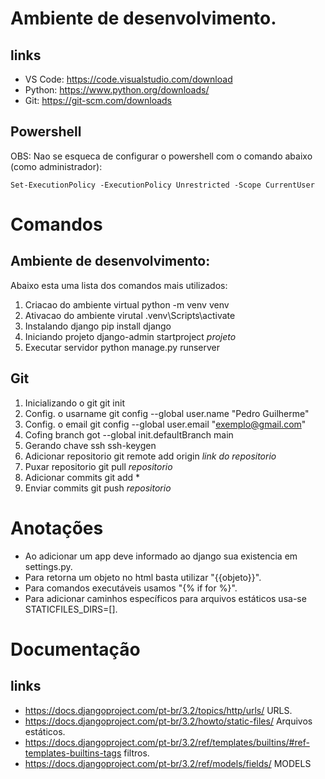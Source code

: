 # Ambiente de desenvolvimento.
## links 
- VS Code: https://code.visualstudio.com/download
- Python: https://www.python.org/downloads/
- Git: https://git-scm.com/downloads

## Powershell
OBS: Nao se esqueca de configurar o powershell com o comando abaixo (como administrador):
```
Set-ExecutionPolicy -ExecutionPolicy Unrestricted -Scope CurrentUser
```

# Comandos
## Ambiente de desenvolvimento:
Abaixo esta uma lista dos comandos mais utilizados:
1. Criacao do ambiente virtual
	python -m venv venv
2. Ativacao do ambiente virutal
	.venv\Scripts\activate
3. Instalando django
	pip install django
4. Iniciando projeto
	django-admin startproject *projeto*
5. Executar servidor 
	python manage.py runserver

## Git
1. Inicializando o git
	git init
2. Config. o usarname
	git config --global user.name "Pedro Guilherme"
3. Config. o email
	git config --global user.email "exemplo@gmail.com"
4. Cofing branch
	got --global init.defaultBranch main
5. Gerando chave ssh
	ssh-keygen
6. Adicionar repositorio
	git remote add origin *link do repositorio*
7. Puxar repositorio
	git pull *repositorio*
8. Adicionar commits
	git add *
9. Enviar commits
	git push *repositorio*
	
# Anotações 
- Ao adicionar um app deve informado ao django sua existencia em settings.py.
- Para retorna um objeto no html basta utilizar "{{objeto}}".
- Para comandos executáveis usamos "{% if for  %}".
- Para adicionar caminhos específicos para arquivos estáticos usa-se STATICFILES_DIRS=[].

# Documentação 
## links
- https://docs.djangoproject.com/pt-br/3.2/topics/http/urls/ URLS.
- https://docs.djangoproject.com/pt-br/3.2/howto/static-files/ Arquivos estáticos.
- https://docs.djangoproject.com/pt-br/3.2/ref/templates/builtins/#ref-templates-builtins-tags filtros.
- https://docs.djangoproject.com/pt-br/3.2/ref/models/fields/ MODELS